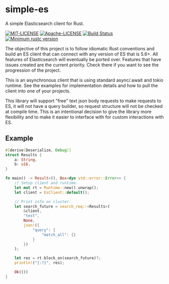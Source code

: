 # simple-es
A simple Elasticsearch client for Rust.

[![MIT-LICENSE](https://img.shields.io/badge/license-MIT-blue.svg)](MIT-LICENSE)
[![Apache-LICENSE](https://img.shields.io/badge/License-Apache%202.0-blue.svg)](Apache-LICENSE)
[![Build Status](https://travis-ci.com/slaterb1/simple-es.svg?branch=master)](https://travis-ci.com/slaterb1/simple-es)
[![Minimum rustc version](https://img.shields.io/badge/rustc-1.40.0+-lightgray.svg)](#rust-version-requirements)

The objective of this project is to follow idiomatic Rust conventions and build an ES client that can connect with any version of ES that is 5.6+. All features of Elasticsearch will eventually be ported over. Features that have issues created are the current priority. Check there if you want to see the progression of the project.

This is an asynchronous client that is using standard async/.await and tokio runtime. See the examples for implementation details and how to pull the client into one of your projects.

This library will support "free" text json body requests to make requests to ES, it will not have a query builder, so request structure will not be checked at compile time. This is an intentional decision to give the library more flexibility and to make it easier to interface with for custom interactions with ES.

## Example
```rust
#[derive(Deserialize, Debug)]
struct Results {
    a: String,
    b: u16,
}

fn main() -> Result<(), Box<dyn std::error::Error>> {
    // Setup client and runtime.
    let mut rt = Runtime::new().unwrap();
    let client = EsClient::default();

    // Print info on cluster.
    let search_future = search_req::<Results>(
        &client,
        "test",
        None,
        json!({
            "query": {
                "match_all": {}
            }
        })
    );

    let res = rt.block_on(search_future)?;
    println!("{:?}", res);

    Ok(())
}
```
